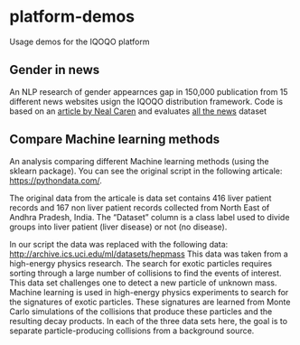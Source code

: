 # platform-demos

Usage demos for the IQOQO platform

## Gender in news

An NLP research of gender appearnces gap in 150,000 publication from 15 different news websites usign the IQOQO distribution framework.
Code is based on an [article by Neal Caren](http://nbviewer.jupyter.org/gist/nealcaren/5105037) and evaluates [all the news](https://www.kaggle.com/snapcrack/all-the-news) dataset

## Compare Machine learning methods

An analysis comparing different Machine learning methods (using the sklearn package).
You can see the original script in the following articale: https://pythondata.com/.

The original data from the articale is data set contains 416 liver patient records and 167 non liver patient records collected from North East of Andhra Pradesh, India. The “Dataset” column is a class label used to divide groups into liver patient (liver disease) or not (no disease).

In our script the data was replaced with the following data:
http://archive.ics.uci.edu/ml/datasets/hepmass
This data was taken from a high-energy physics research.
The search for exotic particles requires sorting through a large number of collisions to find the events of interest. This data set challenges one to detect a new particle of unknown mass.
Machine learning is used in high-energy physics experiments to search for the signatures of exotic particles. These signatures are learned from Monte Carlo simulations of the collisions that produce these particles and the resulting decay products. In each of the three data sets here, the goal is to separate particle-producing collisions from a background source.
